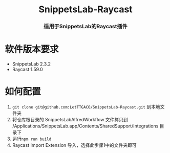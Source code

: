 <div align="center">
  <h1>SnippetsLab-Raycast</h1>
  <h3>适用于SnippetsLab的Raycast插件</h3>
</div>

# 软件版本要求
- SnippetsLab 2.3.2
- Raycast 1.59.0

# 如何配置
1. `git clone git@github.com:LetTTGACO/SnippetsLab-Raycast.git` 到本地文件夹
2. 将仓库根目录的 SnippetsLabAlfredWorkflow 文件拷贝到 /Applications/SnippetsLab.app/Contents/SharedSupport/Integrations 目录下
3. 运行`npm run build`
4. Raycast Import Extension 导入，选择此步骤1中的文件夹即可


